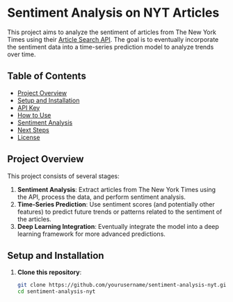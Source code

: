 # Sentiment Analysis on NYT Articles

This project aims to analyze the sentiment of articles from The New York Times using their [Article Search API](https://developer.nytimes.com/docs/articlesearch-product/1/overview). The goal is to eventually incorporate the sentiment data into a time-series prediction model to analyze trends over time.

## Table of Contents
- [Project Overview](#project-overview)
- [Setup and Installation](#setup-and-installation)
- [API Key](#api-key)
- [How to Use](#how-to-use)
- [Sentiment Analysis](#sentiment-analysis)
- [Next Steps](#next-steps)
- [License](#license)

## Project Overview

This project consists of several stages:
1. **Sentiment Analysis**: Extract articles from The New York Times using the API, process the data, and perform sentiment analysis.
2. **Time-Series Prediction**: Use sentiment scores (and potentially other features) to predict future trends or patterns related to the sentiment of the articles.
3. **Deep Learning Integration**: Eventually integrate the model into a deep learning framework for more advanced predictions.

## Setup and Installation

1. **Clone this repository**:
   ```bash
   git clone https://github.com/yourusername/sentiment-analysis-nyt.git
   cd sentiment-analysis-nyt
